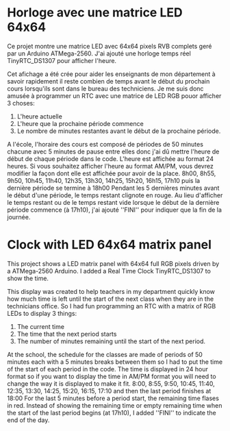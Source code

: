 # Horloge avec une matrice LED 64x64
Ce projet montre une matrice LED avec 64x64 pixels RVB complets geré par un Arduino ATMega-2560. J'ai ajouté une horloge temps réel TinyRTC_DS1307 pour afficher l'heure.

Cet afichage a été crée pour aider les enseignants de mon département à savoir rapidement il reste combien de temps avant le début du prochain cours lorsqu'ils sont dans le bureau des techniciens.
Je me suis donc amusée à programmer un RTC avec une matrice de LED RGB pouor afficher 3 choses:
1. L'heure actuelle
2. L'heure que la prochaine période commence
3. Le nombre de minutes restantes avant le début de la prochaine période.

A l'école, l'horaire des cours est composé de périodes de 50 minutes chacune avec 5 minutes de pause entre elles donc j'ai dû mettre l'heure de début de chaque période dans le code.
L'heure est affichée au format 24 heures. Si vous souhaitez afficher l'heure au format AM/PM, vous devrez modifier la façon dont elle est affichée pour avoir de la place.
8h00, 8h55, 9h50, 10h45, 11h40, 12h35, 13h30, 14h25, 15h20, 16h15, 17h10 puis la dernière période se termine à 18h00
Pendant les 5 dernières minutes avant le début d'une période, le temps restant clignote en rouge.
Au lieu d'afficher le temps restant ou de le temps restant vide lorsque le début de la dernière période commence (à 17h10), j'ai ajouté ''FINI'' pour indiquer que la fin de la journée.

# Clock with LED 64x64 matrix panel
This project shows a LED matrix panel with 64x64 full RGB pixels driven by a ATMega-2560 Arduino. I added a Real Time Clock TinyRTC_DS1307 to show the time.

This display was created to help teachers in my department quickly know how much time is left until the start of the next class when they are in the technicians office.
So I had fun programming an RTC with a matrix of RGB LEDs to display 3 things:
1. The current time
2. The time that the next period starts
3. The number of minutes remaining until the start of the next period.

At the school, the schedule for the classes are made of periods of 50 minutes each with a 5 minutes breaks between them so I had to put the time of the start of each period in the code.
The time is displayed in 24 hour format so if you want to display the time in AM/PM format you will need to change the way it is displayed to make it fit.
8:00, 8:55, 9:50, 10:45, 11:40, 12:35, 13:30, 14:25, 15:20, 16:15, 17:10 and then the last period finishes at 18:00
For the last 5 minutes before a period start, the remaining time flases in red.
Instead of showing the remaining time or empty remaining time when the start of the last period begins (at 17h10), I added ''FINI'' to indicate the end of the day.
